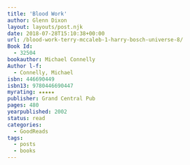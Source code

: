 ```yaml
---
title: 'Blood Work'
author: Glenn Dixon
layout: layouts/post.njk
date: 2018-07-28T15:10:38+00:00
url: /blood-work-terry-mccaleb-1-harry-bosch-universe-8/
Book Id:
  - 32504
bookauthor: Michael Connelly
Author l-f:
  - Connelly, Michael
isbn: 446690449
isbn13: 9780446690447
myrating: ★★★★★
publisher: Grand Central Pub
pages: 480
yearpublished: 2002
status: read
categories:
  - GoodReads
tags:
  - posts
  - books
---
```

